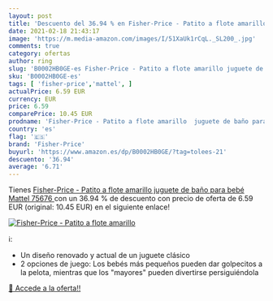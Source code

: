 ```yaml
---
layout: post
title: 'Descuento del 36.94 % en Fisher-Price - Patito a flote amarillo  '
date: 2021-02-18 21:43:17
image: 'https://m.media-amazon.com/images/I/51XaUk1rCqL._SL200_.jpg'
comments: true
category: ofertas
author: ring
slug: 'B0002HB0GE-es Fisher-Price - Patito a flote amarillo juguete de baño...'
sku: 'B0002HB0GE-es'
tags: [ 'fisher-price','mattel', ]
actualPrice: 6.59 EUR
currency: EUR
price: 6.59
comparePrice: 10.45 EUR
prodname: 'Fisher-Price - Patito a flote amarillo  juguete de baño para bebé  Mattel 75676 '
country: 'es'
flag: '🇪🇸'
brand: 'Fisher-Price'
buyurl: 'https://www.amazon.es/dp/B0002HB0GE/?tag=tolees-21'
descuento: '36.94'
average: '6.71'
---
```


Tienes [Fisher-Price - Patito a flote amarillo  juguete de baño para bebé  Mattel 75676 ](https://www.amazon.es/dp/B0002HB0GE/?tag=tolees-21) con un 36.94 % de descuento con precio de oferta de 6.59 EUR (original: 10.45 EUR) en el siguiente enlace!

[![Fisher-Price - Patito a flote amarillo  ](https://m.media-amazon.com/images/I/51XaUk1rCqL._SL200_.jpg)](https://www.amazon.es/dp/B0002HB0GE/?tag=tolees-21)

ℹ️:

- Un diseño renovado y actual de un juguete clásico
- 2 opciones de juego: Los bebés más pequeños pueden dar golpecitos a la pelota, mientras que los "mayores" pueden divertirse persiguiéndola

[🛒 Accede a la oferta!!](https://www.amazon.es/dp/B0002HB0GE/?tag=tolees-21)
